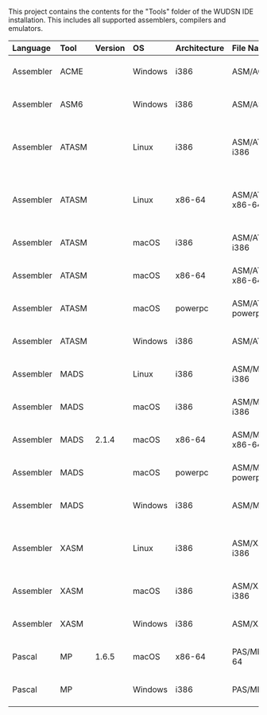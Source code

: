 This project contains the contents for the "Tools" folder of the WUDSN IDE installation. This includes all supported assemblers, compilers and emulators.

| Language | Tool | Version | OS | Architecture | File Name | File Type | File Date |
|:---------|:-----|:--------|:---|:-------------|:----------|:----------|:----------|
|Assembler|ACME||Windows|i386|ASM/ACME/acme.exe|PE32 executable (console) Intel 80386, for MS Windows|2021-10-04 00:50:06|
|Assembler|ASM6||Windows|i386|ASM/ASM6/asm6.exe|PE32 executable (console) Intel 80386, for MS Windows|2021-10-04 00:50:06|
|Assembler|ATASM||Linux|i386|ASM/ATASM/atasm.linux-i386|ELF 32-bit LSB executable, Intel 80386, version 1 (SYSV), dynamically linked, interpreter /lib/ld-linux.so.2, for GNU/Linux 2.6.24, BuildID[sha1]=b8aa248b7f241bb3bb6fa861b39cafc3bdcb691a, not stripped|2021-10-04 00:50:06|
|Assembler|ATASM||Linux|x86-64|ASM/ATASM/atasm.linux-x86-64|ELF 64-bit LSB executable, x86-64, version 1 (SYSV), dynamically linked, interpreter /lib64/ld-linux-x86-64.so.2, for GNU/Linux 2.6.24, BuildID[sha1]=e7f3f75fef12a9d79fa1b78b753cf04270cf4540, not stripped|2021-10-04 00:50:06|
|Assembler|ATASM||macOS|i386|ASM/ATASM/atasm.macos-i386|Mach-O executable i386|2021-10-04 00:50:06|
|Assembler|ATASM||macOS|x86-64|ASM/ATASM/atasm.macos-x86-64|Mach-O 64-bit executable x86_64|2021-10-04 00:50:06|
|Assembler|ATASM||macOS|powerpc|ASM/ATASM/atasm.macos-powerpc|Mach-O executable ppc_7400|2021-10-04 00:50:06|
|Assembler|ATASM||Windows|i386|ASM/ATASM/atasm.exe|PE32 executable (console) Intel 80386 (stripped to external PDB), for MS Windows, UPX compressed|2021-10-04 00:50:06|
|Assembler|MADS||Linux|i386|ASM/MADS/mads.linux-i386|ELF 32-bit LSB executable, Intel 80386, version 1 (SYSV), statically linked, stripped|2021-10-04 00:50:06|
|Assembler|MADS||macOS|i386|ASM/MADS/mads.macos-i386|Mach-O executable i386|2021-10-04 00:50:06|
|Assembler|MADS|2.1.4|macOS|x86-64|ASM/MADS/mads.macos-x86-64|Mach-O 64-bit executable x86_64|2021-10-31 02:42:17|
|Assembler|MADS||macOS|powerpc|ASM/MADS/mads.macos-powerpc|Mach-O executable ppc|2021-10-04 00:50:06|
|Assembler|MADS||Windows|i386|ASM/MADS/mads.exe|PE32 executable (console) Intel 80386 (stripped to external PDB), for MS Windows|2021-10-28 01:36:43|
|Assembler|XASM||Linux|i386|ASM/XASM/xasm.linux-i386|ELF 32-bit LSB executable, Intel 80386, version 1 (SYSV), dynamically linked, interpreter /lib/ld-linux.so.2, for GNU/Linux 2.6.24, BuildID[sha1]=4841e109df8bb58e09da7f5c6078dd1575d02ce0, stripped|2021-10-04 00:50:06|
|Assembler|XASM||macOS|i386|ASM/XASM/xasm.macos-i386|Mach-O executable i386|2021-10-04 00:50:06|
|Assembler|XASM||Windows|i386|ASM/XASM/xasm.exe|PE32 executable (console) Intel 80386, for MS Windows|2021-10-04 00:50:06|
|Pascal|MP|1.6.5|macOS|x86-64|PAS/MP/mp.macos-x86-64|Mach-O 64-bit executable x86_64|2021-10-31 02:42:23|
|Pascal|MP||Windows|i386|PAS/MP/mp.exe|PE32 executable (console) Intel 80386 (stripped to external PDB), for MS Windows|2021-10-04 00:50:06|

